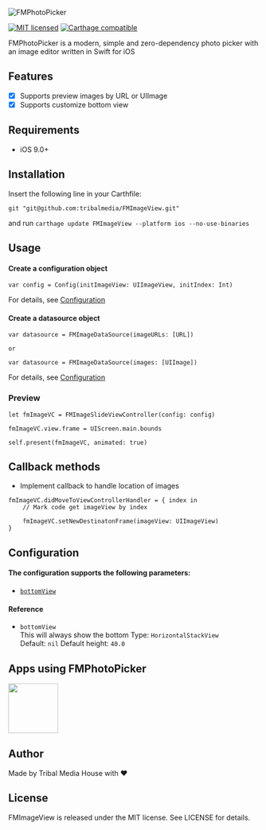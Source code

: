 ![FMPhotoPicker](/resources/FMImageView.jpg)

[![MIT licensed](https://img.shields.io/badge/license-MIT-blue.svg)](/LICENSE)
[![Carthage compatible](https://img.shields.io/badge/Carthage-compatible-4BC51D.svg?style=flat)](https://github.com/Carthage/Carthage)

FMPhotoPicker is a modern, simple and zero-dependency photo picker with an image editor written in Swift for iOS

## Features
- [x] Supports preview images by URL or UIImage
- [x] Supports customize bottom view

## Requirements
- iOS 9.0+

## Installation

Insert the following line in your Carthfile:
```
git "git@github.com:tribalmedia/FMImageView.git"
```
and run `carthage update FMImageView --platform ios --no-use-binaries`


## Usage
#### Create a configuration object
```
var config = Config(initImageView: UIImageView, initIndex: Int)
```
For details, see [Configuration](#configuration)

#### Create a datasource object
```
var datasource = FMImageDataSource(imageURLs: [URL])

or 

var datasource = FMImageDataSource(images: [UIImage])
```
For details, see [Configuration](#imagedatasource)

### Preview
```
let fmImageVC = FMImageSlideViewController(config: config)

fmImageVC.view.frame = UIScreen.main.bounds

self.present(fmImageVC, animated: true)
```

## Callback methods
- Implement callback to handle location of images  
```
fmImageVC.didMoveToViewControllerHandler = { index in
    // Mark code get imageView by index

    fmImageVC.setNewDestinatonFrame(imageView: UIImageView)
}
```

## Configuration
#### The configuration supports the following parameters:
- [`bottomView`](#ref-bottom-view)

#### Reference
- <a name="ref-bottom-view"></a>`bottomView`   
This will always show the bottom
Type: `HorizontalStackView`  
Default: `nil`
Default height: `40.0`

## Apps using FMPhotoPicker
<a href="https://funmee.jp"><img src="resources/funmee.png" width="100"></a>

## Author
Made by Tribal Media House with ❤️

## License
FMImageView is released under the MIT license. See LICENSE for details.